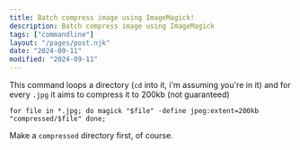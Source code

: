 ```yaml
---
title: Batch compress image using ImageMagick!
description: Batch compress image using ImageMagick
tags: ["commandline"]
layout: "/pages/post.njk"
date: "2024-09-11"
modified: "2024-09-11"
---
```


This command loops a directory (`cd` into it, i'm assuming you're in it) and for every `.jpg` it aims to compress it to 200kb (not guaranteed)

```console
for file in *.jpg; do magick "$file" -define jpeg:extent=200kb "compressed/$file" done;
```

Make a `compressed` directory first, of course.
